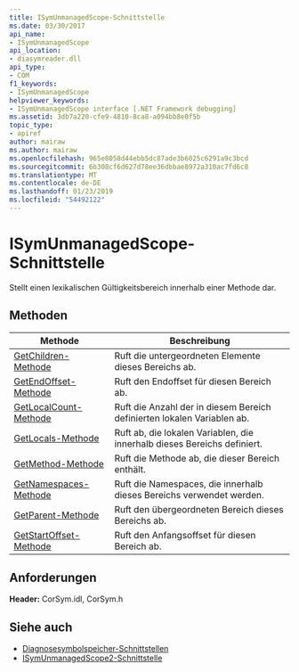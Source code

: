```yaml
---
title: ISymUnmanagedScope-Schnittstelle
ms.date: 03/30/2017
api_name:
- ISymUnmanagedScope
api_location:
- diasymreader.dll
api_type:
- COM
f1_keywords:
- ISymUnmanagedScope
helpviewer_keywords:
- ISymUnmanagedScope interface [.NET Framework debugging]
ms.assetid: 3db7a220-cfe9-4810-8ca8-a094bb8e0f5b
topic_type:
- apiref
author: mairaw
ms.author: mairaw
ms.openlocfilehash: 965e8058d44ebb5dc87ade3b6025c6291a9c3bcd
ms.sourcegitcommit: 6b308cf6d627d78ee36dbbae8972a310ac7fd6c8
ms.translationtype: MT
ms.contentlocale: de-DE
ms.lasthandoff: 01/23/2019
ms.locfileid: "54492122"
---
```

# <a name="isymunmanagedscope-interface"></a>ISymUnmanagedScope-Schnittstelle
Stellt einen lexikalischen Gültigkeitsbereich innerhalb einer Methode dar.  
  
## <a name="methods"></a>Methoden  
  
|Methode|Beschreibung|  
|------------|-----------------|  
|[GetChildren-Methode](../../../../docs/framework/unmanaged-api/diagnostics/isymunmanagedscope-getchildren-method.md)|Ruft die untergeordneten Elemente dieses Bereichs ab.|  
|[GetEndOffset-Methode](../../../../docs/framework/unmanaged-api/diagnostics/isymunmanagedscope-getendoffset-method.md)|Ruft den Endoffset für diesen Bereich ab.|  
|[GetLocalCount-Methode](../../../../docs/framework/unmanaged-api/diagnostics/isymunmanagedscope-getlocalcount-method.md)|Ruft die Anzahl der in diesem Bereich definierten lokalen Variablen ab.|  
|[GetLocals-Methode](../../../../docs/framework/unmanaged-api/diagnostics/isymunmanagedscope-getlocals-method.md)|Ruft ab, die lokalen Variablen, die innerhalb dieses Bereichs definiert.|  
|[GetMethod-Methode](../../../../docs/framework/unmanaged-api/diagnostics/isymunmanagedscope-getmethod-method.md)|Ruft die Methode ab, die dieser Bereich enthält.|  
|[GetNamespaces-Methode](../../../../docs/framework/unmanaged-api/diagnostics/isymunmanagedscope-getnamespaces-method.md)|Ruft die Namespaces, die innerhalb dieses Bereichs verwendet werden.|  
|[GetParent-Methode](../../../../docs/framework/unmanaged-api/diagnostics/isymunmanagedscope-getparent-method.md)|Ruft den übergeordneten Bereich dieses Bereichs ab.|  
|[GetStartOffset-Methode](../../../../docs/framework/unmanaged-api/diagnostics/isymunmanagedscope-getstartoffset-method.md)|Ruft den Anfangsoffset für diesen Bereich ab.|  
  
## <a name="requirements"></a>Anforderungen  
 **Header:** CorSym.idl, CorSym.h  
  
## <a name="see-also"></a>Siehe auch
- [Diagnosesymbolspeicher-Schnittstellen](../../../../docs/framework/unmanaged-api/diagnostics/diagnostics-symbol-store-interfaces.md)
- [ISymUnmanagedScope2-Schnittstelle](../../../../docs/framework/unmanaged-api/diagnostics/isymunmanagedscope2-interface.md)
